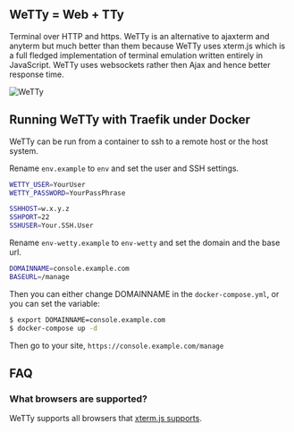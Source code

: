 ## WeTTy = Web + TTy

Terminal over HTTP and https. WeTTy is an alternative to ajaxterm and anyterm
but much better than them because WeTTy uses xterm.js which is a full fledged
implementation of terminal emulation written entirely in JavaScript. WeTTy uses
websockets rather then Ajax and hence better response time.

![WeTTy](/terminal.png?raw=true)

## Running WeTTy with Traefik under Docker

WeTTy can be run from a container to ssh to a remote host or the host system.

Rename `env.example` to `env` and set the user and SSH settings.

```sh
WETTY_USER=YourUser
WETTY_PASSWORD=YourPassPhrase

SSHHOST=w.x.y.z
SSHPORT=22
SSHUSER=Your.SSH.User
```

Rename `env-wetty.example` to `env-wetty` and set the domain and the base url.

```sh
DOMAINNAME=console.example.com
BASEURL=/manage
```

Then you can either change DOMAINNAME in the `docker-compose.yml`, or you can set the variable:

```sh
$ export DOMAINNAME=console.example.com
$ docker-compose up -d
```

Then go to your site, `https://console.example.com/manage`

## FAQ

### What browsers are supported?

WeTTy supports all browsers that
[xterm.js supports](https://github.com/xtermjs/xterm.js#browser-support).
